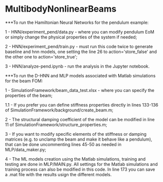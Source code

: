 # MultibodyNonlinearBeams

***To run the Hamiltonian Neural Networks for the pendulum example:

1 - HNN/experiment_pend/data.py - where you can modify pendulum EoM or simply change the physical properties of the system if needed;

2 - HNN/experiment_pend/train.py - must run this code twice to generate baseline and hnn models, one setting the line 26 to action='store_false' 
and the other one to action='store_true';

3 - HNN/analyze-pend.ipynb - run the analysis in the Jupyter notebook.


***To run the D-HNN and MLP models associated with Matlab simulations for the beam FOM:

1 - SimulationFramework/beam_data_test.xlsx - where you can specify the properties of the beam;

1.1 - If you prefer you can define stiffness properties directly in lines 133-136 of SimulationFramework/background/create_beam.m;

2 - The structural damping coefficient of the model can be modified in line 11 of SimulationFramework/structure_properties.m;

3 - If you want to modify specific elements of the stiffness or damping matrices (e.g. to unclamp the beam and make it behave like a pendulum), 
that can be done uncommenting lines 45-50 as needed in MLP/data_maker.py;

4 - The ML models creation using the Matlab simulations, training and testing are done in MLP/MAIN.py. All settings for the Matlab simulations 
and training process can also be modified in this code. In line 173 you can save a .mat file with the results usign the different models.
